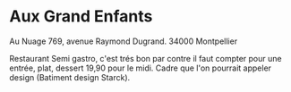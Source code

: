 # Aux Grand Enfants

Au Nuage 
769, avenue Raymond Dugrand.
34000 Montpellier

Restaurant Semi gastro, c'est trés bon par contre il faut compter pour une entrée, plat, dessert 19,90 pour le midi.
Cadre que l'on pourrait appeler design (Batiment design Starck).